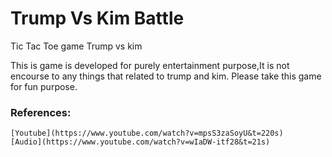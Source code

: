 # Trump Vs Kim Battle
Tic Tac Toe game Trump vs kim

This is game is developed for purely entertainment purpose,It is not encourse to any things that related to trump and kim.
Please take this game for fun purpose.

### References: 
    [Youtube](https://www.youtube.com/watch?v=mpsS3zaSoyU&t=220s)
    [Audio](https://www.youtube.com/watch?v=wIaDW-itf28&t=21s)
